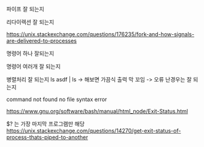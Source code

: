 파이프 잘 되는지

리다이렉션 잘 되는지

https://unix.stackexchange.com/questions/176235/fork-and-how-signals-are-delivered-to-processes

명령어 하나 잘되는지

명령어 여러개 잘 되는지

병렬처리 잘 되는지
ls asdf | ls -> 해보면 가끔식 출력 막 꼬임
-> 오류 난경우는 잘 되는지


command not found
no file
syntax error

https://www.gnu.org/software/bash/manual/html_node/Exit-Status.html

$? 는 가장 마지막 프로그램만 해당
https://unix.stackexchange.com/questions/14270/get-exit-status-of-process-thats-piped-to-another

